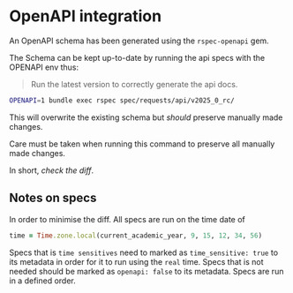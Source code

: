 # OpenAPI integration

An OpenAPI schema has been generated using the `rspec-openapi` gem.

The Schema can be kept up-to-date by running the api specs with the OPENAPI env thus:

> Run the latest version to correctly generate the api docs.

```bash
OPENAPI=1 bundle exec rspec spec/requests/api/v2025_0_rc/
```

This will overwrite the existing schema but _should_ preserve manually made changes.

Care must be taken when running this command to preserve all manually made changes.

In short, *check the diff*.

## Notes on specs

In order to minimise the diff.
All specs are run on the time date of
```ruby
time = Time.zone.local(current_academic_year, 9, 15, 12, 34, 56)
```

Specs that is `time sensitives` need to marked as `time_sensitive: true` to its metadata in order for it to run using the `real` time.
Specs that is not needed should be marked as `openapi: false` to its metadata.
Specs are run in a defined order.
